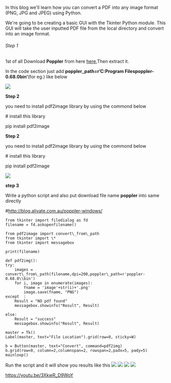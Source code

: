 In this blog we'll learn how you can convert a PDF into any image format (PNG, JPG and JPEG) using Python.

We're going to be creating a basic GUI with the Tkinter Python module. 
This GUI will take the user inputted PDF file from the local directory and convert into an image format. 

###### Step 1

1st of all Download **Poppler** from here [here](http://blog.alivate.com.au/poppler-windows/),Then extract it.

In the code section just add **poppler\_path=r’C:Program Filespoppler-0.68.0bin’**(for eg.) like below

![](https://buffml.com/wp-content/uploads/2021/05/pdf-to-img.png)

**Step 2**

you need to install pdf2image library by using the commond below

\# install this library

pip install pdf2image

**Step 2**

you need to install pdf2image library by using the commond below

\# install this library

pip install pdf2image

![](https://buffml.com/wp-content/uploads/2021/05/pdf-to-img-2.png)

**step 3**

Write a python script and also put download file name **poppler** into same directly

\#http://blog.alivate.com.au/poppler-windows/


		
	from tkinter import filedialog as fd
	filename = fd.askopenfilename()
	
	from pdf2image import convert\_from\_path
	from tkinter import \*
	from tkinter import messagebox
	
	print(filename)
	
	def pdf2img():
    try:
        images = convert\_from\_path(filename,dpi=200,poppler\_path=r'poppler-0.68.0\\bin')
        for i, image in enumerate(images):
            fname = 'image'+str(i)+'.png'
            image.save(fname, "PNG")
   	except  :
        Result = "NO pdf found"
        messagebox.showinfo("Result", Result)
 
    else:
        Result = "success"
        messagebox.showinfo("Result", Result)
		
	master = Tk()
	Label(master, text="File Location").grid(row=0, sticky=W)
		
	b = Button(master, text="Convert", command=pdf2img)
	b.grid(row=0, column=2,columnspan=2, rowspan=2,padx=5, pady=5)
	mainloop()
	
Run the script and it will show you results like this
![](https://buffml.com/wp-content/uploads/2021/05/pdf-img-3-1024x567.png.webp)
![](https://buffml.com/wp-content/uploads/2021/05/pdf-to-img-4-1024x721.png.webp)
![](https://buffml.com/wp-content/uploads/2021/05/pfd-to-img-5-1024x509.png.webp)
![](https://buffml.com/wp-content/uploads/2021/05/pdf-to-img-6-1024x527.png.webp)

https://youtu.be/3XkwR_D9WoY
